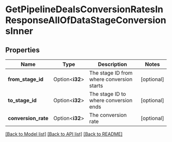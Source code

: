 # GetPipelineDealsConversionRatesInResponseAllOfDataStageConversionsInner

## Properties

Name | Type | Description | Notes
------------ | ------------- | ------------- | -------------
**from_stage_id** | Option<**i32**> | The stage ID from where conversion starts | [optional]
**to_stage_id** | Option<**i32**> | The stage ID to where conversion ends | [optional]
**conversion_rate** | Option<**i32**> | The conversion rate | [optional]

[[Back to Model list]](../README.md#documentation-for-models) [[Back to API list]](../README.md#documentation-for-api-endpoints) [[Back to README]](../README.md)


